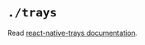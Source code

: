 # `./trays`

Read [react-native-trays documentation](https://github.com/sivantha96/react-native-trays).
